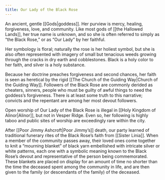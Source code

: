 ```yaml
---
title: Our Lady of the Black Rose
---
```


An ancient, gentle [[Gods|goddess]]. Her purview is mercy, healing, forgiveness, love, and community. Like most gods of [[the Hallowed Lands]], her true name is unknown, and so she is often referred to simply as “the Black Rose,” or as “Our Lady” by her faithful.

Her symbology is floral; naturally the rose is her holiest symbol, but she is also often represented with imagery of small but tenacious weeds growing through the cracks in dry earth and cobblestones. Black is a holy color to her faith, and silver is a holy substance.

Because her doctrine preaches forgiveness and second chances, her faith is seen as heretical by the rigid [[The Church of the Guiding Way|Church of the Guiding Way]]. Followers of the Black Rose are commonly derided as cheaters, sinners, people who must be guilty of awful things to need the goddess’s forgiveness. There is at least some truth to this narrative; convicts and the repentant are among her most devout followers.

Open worship of Our Lady of the Black Rose is illegal in [[Holy Kingdom of Alinor|Alinor]], but not in Vesper Ridge. Even so, her following is highly taboo and public sites of worship are exceedingly rare within the city.

After [[Poor Jimmy Ashcroft|Poor Jimmy’s]] death, our party learned of traditional funerary rites of the Black Rose’s faith from [[Sister Linia]]. When a member of the community passes away, their loved ones come together to knit a “mourning blanket” of black yarn embellished with intricate silver or white patterns, each one with a symbolic meaning known to the Black Rose’s devout and representative of the person being commemorated. These blankets are placed on display for an amount of time no shorter than the time the deceased spent among the community in life, and are then given to the family (or descendants of the family) of the deceased.